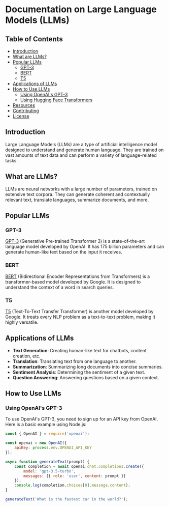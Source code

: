 # Documentation on Large Language Models (LLMs)

## Table of Contents
- [Introduction](#introduction)
- [What are LLMs?](#what-are-llms)
- [Popular LLMs](#popular-llms)
  - [GPT-3](#gpt-3)
  - [BERT](#bert)
  - [T5](#t5)
- [Applications of LLMs](#applications-of-llms)
- [How to Use LLMs](#how-to-use-llms)
  - [Using OpenAI's GPT-3](#using-openais-gpt-3)
  - [Using Hugging Face Transformers](#using-hugging-face-transformers)
- [Resources](#resources)
- [Contributing](#contributing)
- [License](#license)

## Introduction
Large Language Models (LLMs) are a type of artificial intelligence model designed to understand and generate human language. They are trained on vast amounts of text data and can perform a variety of language-related tasks.

## What are LLMs?
LLMs are neural networks with a large number of parameters, trained on extensive text corpora. They can generate coherent and contextually relevant text, translate languages, summarize documents, and more.

## Popular LLMs

### GPT-3
[GPT-3](https://openai.com/research/gpt-3) (Generative Pre-trained Transformer 3) is a state-of-the-art language model developed by OpenAI. It has 175 billion parameters and can generate human-like text based on the input it receives.

### BERT
[BERT](https://github.com/google-research/bert) (Bidirectional Encoder Representations from Transformers) is a transformer-based model developed by Google. It is designed to understand the context of a word in search queries.

### T5
[T5](https://github.com/google-research/text-to-text-transfer-transformer) (Text-To-Text Transfer Transformer) is another model developed by Google. It treats every NLP problem as a text-to-text problem, making it highly versatile.

## Applications of LLMs
- **Text Generation**: Creating human-like text for chatbots, content creation, etc.
- **Translation**: Translating text from one language to another.
- **Summarization**: Summarizing long documents into concise summaries.
- **Sentiment Analysis**: Determining the sentiment of a given text.
- **Question Answering**: Answering questions based on a given context.

## How to Use LLMs

### Using OpenAI's GPT-3
To use OpenAI's GPT-3, you need to sign up for an API key from OpenAI. Here is a basic example using Node.js:

```javascript
const { OpenAI } = require('openai');

const openai = new OpenAI({
    apiKey: process.env.OPENAI_API_KEY
});

async function generateText(prompt) {
    const completion = await openai.chat.completions.create({
        model: 'gpt-3.5-turbo',
        messages: [{ role: 'user', content: prompt }]
    });
    console.log(completion.choices[0].message.content);
}

generateText('What is the fastest car in the world?');